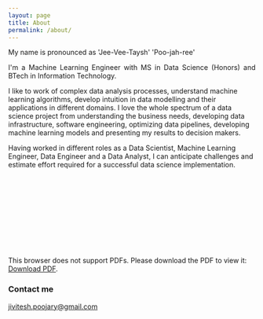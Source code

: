 ```yaml
---
layout: page
title: About
permalink: /about/
---
```


My name is pronounced as 'Jee-Vee-Taysh' 'Poo-jah-ree'

<p align="justify">
I'm a Machine Learning Engineer with MS in Data Science (Honors) and BTech in Information Technology.

I like to work of complex data analysis processes, understand machine learning algorithms, develop intuition in data modelling and their applications in different domains. I love the whole spectrum of a data science project from understanding the business needs, developing data infrastructure, software engineering, optimizing data pipelines, developing machine learning models and presenting my results to decision makers. 

Having worked in different roles as a Data Scientist, Machine Learning Engineer, Data Engineer and a Data Analyst, I can anticipate challenges and estimate effort required for a successful data science implementation.
</p>

<object data="https://github.com/jivitesh-poojary/jivitesh-poojary.github.io/blob/master/docs/Jivitesh-Poojary-Resume.pdf" type="application/pdf" width="750px" height="750px">
    <embed src="https://github.com/jivitesh-poojary/jivitesh-poojary.github.io/blob/master/docs/Jivitesh-Poojary-Resume.pdf" type="application/pdf">
        <p>This browser does not support PDFs. Please download the PDF to view it: <a href="http://yoursite.com/the.pdf">Download PDF</a>.</p>
    </embed>
</object>

### Contact me

[jivitesh.poojary@gmail.com](mailto:jivitesh.poojary@gmail.com)